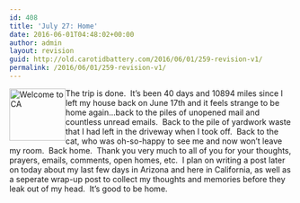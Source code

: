 ```yaml
---
id: 408
title: 'July 27: Home'
date: 2016-06-01T04:48:02+00:00
author: admin
layout: revision
guid: http://old.carotidbattery.com/2016/06/01/259-revision-v1/
permalink: /2016/06/01/259-revision-v1/
---
```

[<img class="alignleft" style="float: left;" src="http://static.flickr.com/61/199627743_fe2302ff7d_t.jpg" alt="Welcome to CA" width="100" height="93" />](http://www.flickr.com/photos/64293054@N00/199627743/ "Photo Sharing")The trip is done.  It&#8217;s been 40 days and 10894 miles since I left my house back on June 17th and it feels strange to be home again&#8230;back to the piles of unopened mail and countless unread emails.  Back to the pile of yardwork waste that I had left in the driveway when I took off.  Back to the cat, who was oh-so-happy to see me and now won&#8217;t leave my room.  Back home.  Thank you very much to all of you for your thoughts, prayers, emails, comments, open homes, etc.  I plan on writing a post later on today about my last few days in Arizona and here in California, as well as a seperate wrap-up post to collect my thoughts and memories before they leak out of my head.  It&#8217;s good to be home.